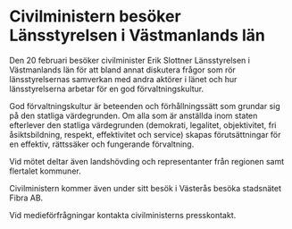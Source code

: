 # Civilministern besöker Länsstyrelsen i Västmanlands län

Den 20 februari besöker civilminister Erik Slottner Länsstyrelsen i Västmanlands län för att bland annat diskutera frågor som rör länsstyrelsernas samverkan med andra aktörer i länet och hur länsstyrelserna arbetar för en god förvaltningskultur.

God förvaltningskultur är beteenden och förhållningssätt som grundar sig på den statliga värdegrunden. Om alla som är anställda inom staten efterlever den statliga värdegrunden (demokrati, legalitet, objektivitet, fri åsiktsbildning, respekt, effektivitet och service) skapas förutsättningar för en effektiv, rättssäker och fungerande förvaltning.

Vid mötet deltar även landshövding och representanter från regionen samt flertalet kommuner.

Civilministern kommer även under sitt besök i Västerås besöka stadsnätet Fibra AB.

Vid medieförfrågningar kontakta civilministerns presskontakt.
